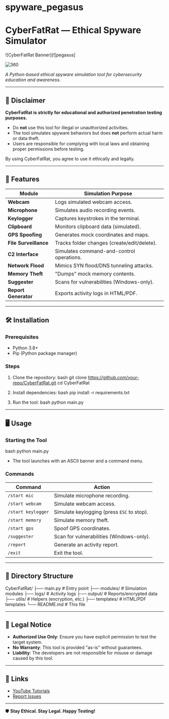 # spyware_pegasus
# CyberFatRat — Ethical Spyware Simulator

![CyberFatRat Banner](![pegasus]

![360](https://github.com/user-attachments/assets/60f10992-078d-4def-88c3-a9c8be47c516)

  
*A Python-based ethical spyware simulation tool for cybersecurity education and awareness.*

---

## 📌 **Disclaimer**
**CyberFatRat is strictly for educational and authorized penetration testing purposes.**  
- Do **not** use this tool for illegal or unauthorized activities.  
- The tool simulates spyware behaviors but does **not** perform actual harm or data theft.  
- Users are responsible for complying with local laws and obtaining proper permissions before testing.  

By using CyberFatRat, you agree to use it ethically and legally.

---

## 🚀 **Features**
| Module               | Simulation Purpose                          |
|----------------------|---------------------------------------------|
| **Webcam**           | Logs simulated webcam access.               |
| **Microphone**       | Simulates audio recording events.           |
| **Keylogger**        | Captures keystrokes in the terminal.        |
| **Clipboard**        | Monitors clipboard data (simulated).        |
| **GPS Spoofing**     | Generates mock coordinates and maps.        |
| **File Surveillance**| Tracks folder changes (create/edit/delete). |
| **C2 Interface**     | Simulates command-and-control operations.   |
| **Network Flood**    | Mimics SYN flood/DNS tunneling attacks.     |
| **Memory Theft**     | "Dumps" mock memory contents.               |
| **Suggester**        | Scans for vulnerabilities (Windows-only).   |
| **Report Generator** | Exports activity logs in HTML/PDF.          |

---

## 🛠 **Installation**
### Prerequisites
- Python 3.8+
- Pip (Python package manager)

### Steps
1. Clone the repository:
   bash
   git clone https://github.com/your-repo/CyberFatRat.git
   cd CyberFatRat
   

2. Install dependencies:
   bash
   pip install -r requirements.txt
   

3. Run the tool:
   bash
   python main.py
   

---

## 🖥 **Usage**
### Starting the Tool
bash
python main.py

- The tool launches with an ASCII banner and a command menu.

### Commands
| Command               | Action                                      |
|-----------------------|---------------------------------------------|
| `/start mic`          | Simulate microphone recording.              |
| `/start webcam`       | Simulate webcam access.                     |
| `/start keylogger`    | Simulate keylogging (press `ESC` to stop).  |
| `/start memory`       | Simulate memory theft.                      |
| `/start gps`          | Spoof GPS coordinates.                      |
| `/suggester`          | Scan for vulnerabilities (Windows-only).    |
| `/report`             | Generate an activity report.                |
| `/exit`               | Exit the tool.                              |

---

## 📂 **Directory Structure**

CyberFatRat/
├── main.py                  # Entry point
├── modules/                 # Simulation modules
├── logs/                    # Activity logs
├── output/                  # Reports/encrypted data
├── utils/                   # Helpers (encryption, etc.)
├── templates/               # HTML/PDF templates
└── README.md                # This file


---

## 📜 **Legal Notice**
- **Authorized Use Only**: Ensure you have explicit permission to test the target system.  
- **No Warranty**: This tool is provided "as-is" without guarantees.  
- **Liability**: The developers are not responsible for misuse or damage caused by this tool.  

---

## 🔗 **Links**
- [YouTube Tutorials](https://youtube.com/@CyberFatRat)  
- [Report Issues](https://github.com/shivakumarande7/spyware_pegasus/issues)   

---

🛡 **Stay Ethical. Stay Legal. Happy Testing!**  


